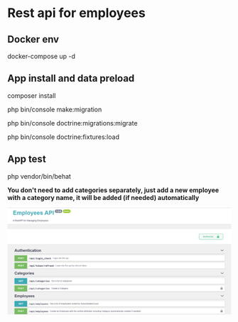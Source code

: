 # Rest api for employees

## Docker env
docker-compose up -d

## App install and data preload
composer install

php bin/console make:migration

php bin/console doctrine:migrations:migrate

php bin/console doctrine:fixtures:load

## App test

php vendor/bin/behat

__You don't need to add categories separately, just add a new employee with a category name, it will be added (if needed) automatically__ 


![GitHub Logo](/sample.png)




